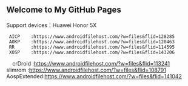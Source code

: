 ## Welcome to My GitHub Pages
Support devices：Huawei Honor 5X

     AICP    :https://www.androidfilehost.com/?w=files&flid=128285
     AOKP    :https://www.androidfilehost.com/?w=files&flid=120463    
     RR      :https://www.androidfilehost.com/?w=files&flid=114595   
     XOSP    :https://www.androidfilehost.com/?w=files&flid=143206   
     
     crDroid :https://www.androidfilehost.com/?w=files&flid=113241 
     slimrom :https://www.androidfilehost.com/?w=files&flid=108791
     AospExtended:https://www.androidfilehost.com/?w=files&flid=141042
